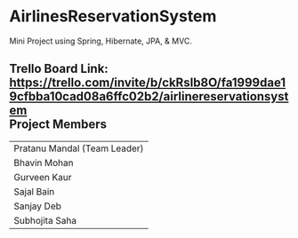 # AirlinesReservationSystem

Mini Project using Spring, Hibernate, JPA, & MVC.
<!--
![Screenshot 1](./screenshots/screenshot1.png)
<br/><br/><br/><br/>
-->

Trello Board Link: https://trello.com/invite/b/ckRsIb8O/fa1999dae19cfbba10cad08a6ffc02b2/airlinereservationsystem<br>
Project Members
-----------

<table>
   <tr>
      <td>Pratanu Mandal (Team Leader)</td>
   </tr>
   <tr>
      <td>Bhavin Mohan</td>
   </tr>
   <tr>
      <td>Gurveen Kaur</td>
   </tr>
   <tr>
      <td>Sajal Bain</td>
   </tr>
   <tr>
      <td>Sanjay Deb</td>
   </tr>
   <tr>
      <td>Subhojita Saha</td>
   </tr>
</table>
<br/>
